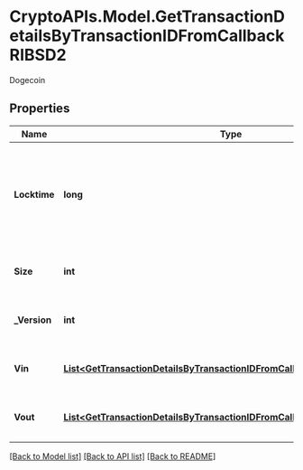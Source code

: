 # CryptoAPIs.Model.GetTransactionDetailsByTransactionIDFromCallbackRIBSD2
Dogecoin

## Properties

Name | Type | Description | Notes
------------ | ------------- | ------------- | -------------
**Locktime** | **long** | Represents the time at which a particular transaction can be added to the blockchain. | 
**Size** | **int** | Represents the total size of this transaction. | 
**_Version** | **int** | Represents transaction version number. | 
**Vin** | [**List&lt;GetTransactionDetailsByTransactionIDFromCallbackRIBSD2VinInner&gt;**](GetTransactionDetailsByTransactionIDFromCallbackRIBSD2VinInner.md) | Represents the transaction inputs. | 
**Vout** | [**List&lt;GetTransactionDetailsByTransactionIDFromCallbackRIBSD2VoutInner&gt;**](GetTransactionDetailsByTransactionIDFromCallbackRIBSD2VoutInner.md) | Represents the transaction outputs. | 

[[Back to Model list]](../README.md#documentation-for-models) [[Back to API list]](../README.md#documentation-for-api-endpoints) [[Back to README]](../README.md)

